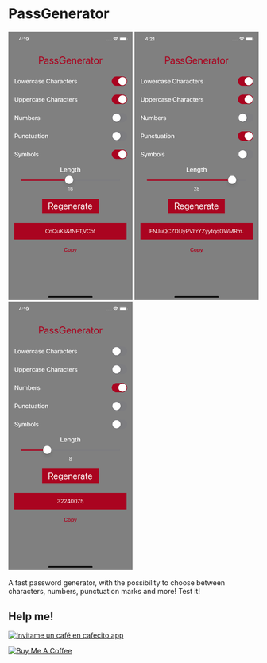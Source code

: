 #  PassGenerator

<p float="center">
  <img src="Screenshots/1.png" width="250" />
  <img src="Screenshots/2.png" width="250" /> 
  <img src="Screenshots/3.png" width="250" /> 
</p>

A fast password generator, with the possibility to choose between characters, numbers, punctuation marks and more! Test it!

## Help me!

[![Invitame un café en cafecito.app](https://cdn.cafecito.app/imgs/buttons/button_5.svg)](https://cafecito.app/sebasanblas)

<a href="https://www.buymeacoffee.com/sebasanblas" target="_blank"><img src="https://cdn.buymeacoffee.com/buttons/v2/default-yellow.png" alt="Buy Me A Coffee" height="41" width="174" ></a>
